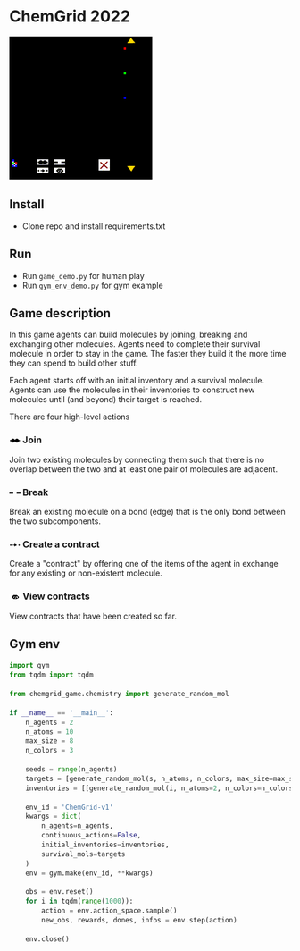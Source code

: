# ChemGrid 2022
![ChemGrid GIF](./chemgrid_example1.gif) 

## Install

- Clone repo and install requirements.txt

## Run

- Run `game_demo.py` for human play
- Run `gym_env_demo.py` for gym example

## Game description

In this game agents can build molecules by joining, breaking and exchanging other molecules. Agents need to complete
their survival molecule in order to stay in the game. The faster they build it the more time they can spend to build
other stuff.

Each agent starts off with an initial inventory and a survival molecule. Agents can use the molecules in their
inventories to construct new molecules until (and beyond) their target is reached.

There are four high-level actions

### ![Join](chemgrid_game/pix/join_small.png) Join

Join two existing molecules by connecting them such that there is no overlap between the two and at least one pair of
molecules are adjacent.

### ![Break](chemgrid_game/pix/break_small.png) Break

Break an existing molecule on a bond (edge) that is the only bond between the two subcomponents.

### ![Create contract](chemgrid_game/pix/contract_small.png) Create a contract

Create a "contract" by offering one of the items of the agent in exchange for any existing or non-existent molecule.

### ![Contract view](chemgrid_game/pix/contract_small_2.png) View contracts

View contracts that have been created so far.

## Gym env

```python
import gym
from tqdm import tqdm

from chemgrid_game.chemistry import generate_random_mol

if __name__ == '__main__':
    n_agents = 2
    n_atoms = 10
    max_size = 8
    n_colors = 3

    seeds = range(n_agents)
    targets = [generate_random_mol(s, n_atoms, n_colors, max_size=max_size) for s in seeds]
    inventories = [[generate_random_mol(i, n_atoms=2, n_colors=n_colors, max_size=max_size)] for i in range(n_agents)]

    env_id = 'ChemGrid-v1'
    kwargs = dict(
        n_agents=n_agents,
        continuous_actions=False,
        initial_inventories=inventories,
        survival_mols=targets
    )
    env = gym.make(env_id, **kwargs)

    obs = env.reset()
    for i in tqdm(range(1000)):
        action = env.action_space.sample()
        new_obs, rewards, dones, infos = env.step(action)
    
    env.close()
```